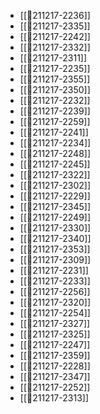 - [[💬211217-2236]]
- [[💬211217-2335]]
- [[💬211217-2242]]
- [[💬211217-2332]]
- [[💬211217-2311]]
- [[💬211217-2235]]
- [[💬211217-2355]]
- [[💬211217-2350]]
- [[💬211217-2232]]
- [[💬211217-2239]]
- [[💬211217-2259]]
- [[💬211217-2241]]
- [[💬211217-2234]]
- [[💬211217-2248]]
- [[💬211217-2245]]
- [[💬211217-2322]]
- [[💬211217-2302]]
- [[💬211217-2229]]
- [[💬211217-2345]]
- [[💬211217-2249]]
- [[💬211217-2330]]
- [[💬211217-2340]]
- [[💬211217-2353]]
- [[💬211217-2309]]
- [[💬211217-2231]]
- [[💬211217-2233]]
- [[💬211217-2256]]
- [[💬211217-2320]]
- [[💬211217-2254]]
- [[💬211217-2327]]
- [[💬211217-2325]]
- [[💬211217-2247]]
- [[💬211217-2359]]
- [[💬211217-2228]]
- [[💬211217-2347]]
- [[💬211217-2252]]
- [[💬211217-2313]]
